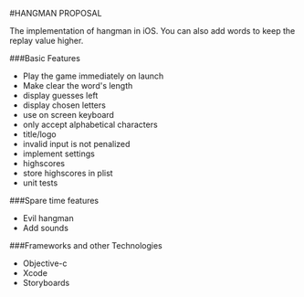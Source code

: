 #HANGMAN PROPOSAL

The implementation of hangman in iOS. You can also add words to keep the replay value higher.

###Basic Features
- Play the game immediately on launch
- Make clear the word's length
- display guesses left
- display chosen letters
- use on screen keyboard
- only accept alphabetical characters
- title/logo
- invalid input is not penalized
- implement settings
- highscores
- store highscores in plist
- unit tests

###Spare time features
- Evil hangman
- Add sounds

###Frameworks and other Technologies
- Objective-c
- Xcode
- Storyboards


